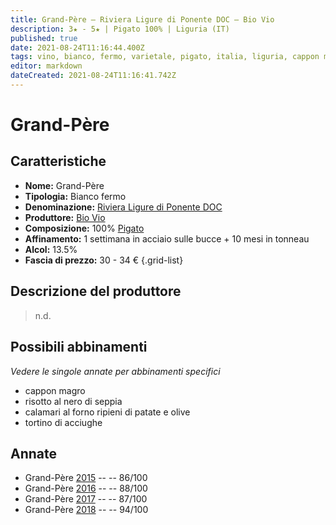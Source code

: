 ```yaml
---
title: Grand-Père – Riviera Ligure di Ponente DOC – Bio Vio
description: 3★ - 5★ | Pigato 100% | Liguria (IT)
published: true
date: 2021-08-24T11:16:44.400Z
tags: vino, bianco, fermo, varietale, pigato, italia, liguria, cappon magro, risotto al nero di seppia, calamari al forno ripieni di patate e olive, tortino di acciughe, 30 - 34 €, 5 stelle
editor: markdown
dateCreated: 2021-08-24T11:16:41.742Z
---
```


# Grand-Père

## Caratteristiche
- **Nome:** Grand-Père
- **Tipologia:** Bianco fermo
- **Denominazione:** [Riviera Ligure di Ponente DOC](/denominazioni/Italia/Liguria/DOC/Riviera-Ligure-di-Ponente) 
- **Produttore:** [Bio Vio](/produttori/Italia/Liguria/Bio-Vio) 
- **Composizione:** 100% [Pigato](/vitigni/bacca-bianca/pigato)
- **Affinamento:** 1 settimana in acciaio sulle bucce + 10 mesi in tonneau
- **Alcol:** 13.5%
- **Fascia di prezzo:** 30 - 34 €
{.grid-list}

## Descrizione del produttore

> n.d.

## Possibili abbinamenti
*Vedere le singole annate per abbinamenti specifici*

- cappon magro
- risotto al nero di seppia
- calamari al forno ripieni di patate e olive
- tortino di acciughe

## Annate
- Grand-Père [2015](vini/Italia/Liguria/Bio-Vio/Grand-Pere/2015) -- <span class="star-3"></span> -- 86/100
- Grand-Père [2016](vini/Italia/Liguria/Bio-Vio/Grand-Pere/2016) -- <span class="star-3"></span> -- 88/100
- Grand-Père [2017](vini/Italia/Liguria/Bio-Vio/Grand-Pere/2017) -- <span class="star-3"></span> -- 87/100
- Grand-Père [2018](vini/Italia/Liguria/Bio-Vio/Grand-Pere/2018) -- <span class="star-5"></span> -- 94/100
